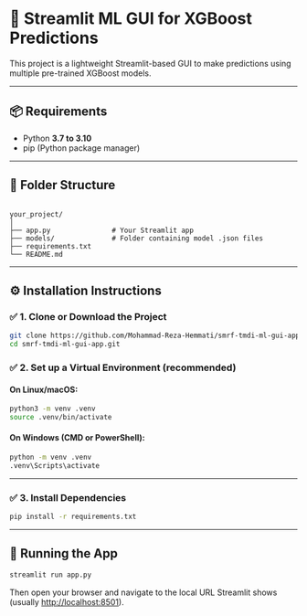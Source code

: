 # 🧠 Streamlit ML GUI for XGBoost Predictions

This project is a lightweight Streamlit-based GUI to make predictions using multiple pre-trained XGBoost models.

---

## 📦 Requirements

- Python **3.7 to 3.10**
- pip (Python package manager)

---

## 📁 Folder Structure

```

your_project/
│
├── app.py               # Your Streamlit app
├── models/              # Folder containing model .json files
├── requirements.txt
└── README.md

````

---

## ⚙️ Installation Instructions

### ✅ 1. Clone or Download the Project

```bash
git clone https://github.com/Mohammad-Reza-Hemmati/smrf-tmdi-ml-gui-app.git
cd smrf-tmdi-ml-gui-app.git
````

### ✅ 2. Set up a Virtual Environment (recommended)

#### On **Linux/macOS**:

```bash
python3 -m venv .venv
source .venv/bin/activate
```

#### On **Windows** (CMD or PowerShell):

```bash
python -m venv .venv
.venv\Scripts\activate
```

---

### ✅ 3. Install Dependencies

```bash
pip install -r requirements.txt
```

---

## 🚀 Running the App

```bash
streamlit run app.py
```

Then open your browser and navigate to the local URL Streamlit shows (usually [http://localhost:8501](http://localhost:8501)).
